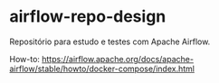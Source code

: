 # airflow-repo-design
Repositório para estudo e testes com Apache Airflow.

How-to: https://airflow.apache.org/docs/apache-airflow/stable/howto/docker-compose/index.html
